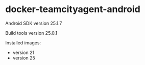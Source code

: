 # docker-teamcityagent-android

Android SDK version 25.1.7

Build tools version 25.0.1

Installed images:

* version 21
* version 25
